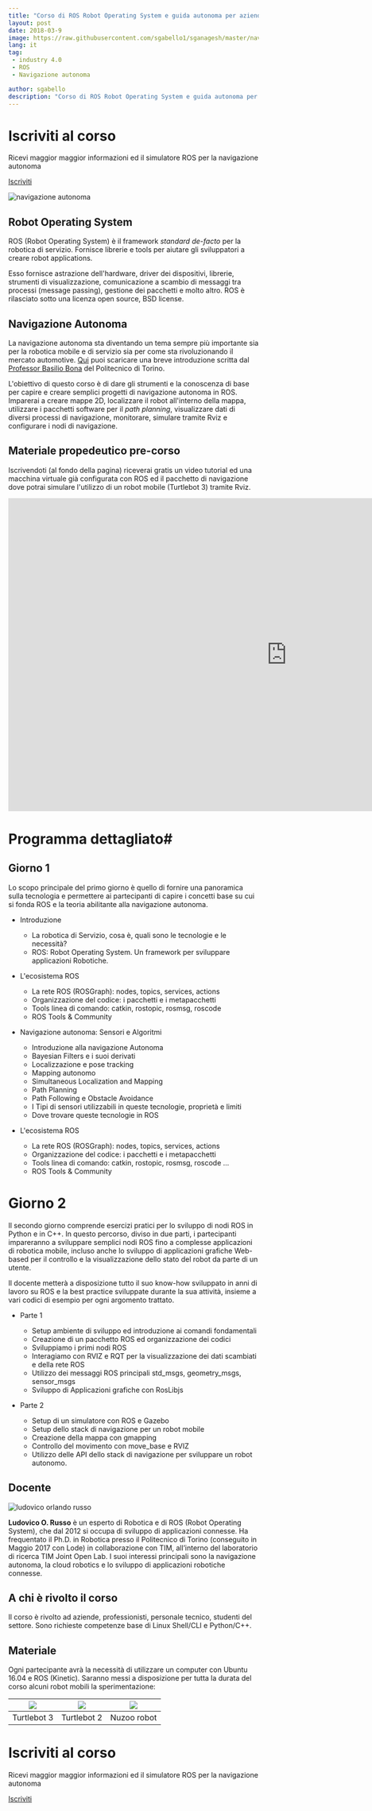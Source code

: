 ```yaml
---
title: "Corso di ROS Robot Operating System e guida autonoma per aziende"
layout: post
date: 2018-03-9
image: https://raw.githubusercontent.com/sgabello1/sganagesh/master/nav-auto-ros.jpg
lang: it
tag:
 - industry 4.0
 - ROS
 - Navigazione autonoma

author: sgabello
description: "Corso di ROS Robot Operating System e guida autonoma per aziende"
---
```

<div class="left-element mailchimp"> <h1> Iscriviti al corso </h1> <p> Ricevi maggior maggior informazioni ed il simulatore ROS per la navigazione autonoma </p> <a href="http://bit.ly/2IkaHZv" role="button" class="btn" target="blank"> Iscriviti </a>
</div>


![navigazione autonoma](https://raw.githubusercontent.com/sgabello1/sganagesh/master/nav-auto-ros.jpg)

## Robot Operating System ##

ROS (Robot Operating System) è il framework *standard de-facto* per la robotica di servizio. Fornisce librerie e tools per aiutare gli sviluppatori a creare robot applications.

Esso fornisce astrazione dell'hardware, driver dei dispositivi, librerie, strumenti di visualizzazione, comunicazione a scambio di messaggi tra processi (message passing), gestione dei pacchetti e molto altro. ROS è rilasciato sotto una licenza open source, BSD license.


## Navigazione Autonoma ##

La navigazione autonoma sta diventando un tema sempre più importante sia per la robotica mobile e di servizio sia per come sta rivoluzionando il mercato automotive. [Qui](http://bit.ly/2FBUksW) puoi scaricare una breve introduzione scritta dal [Professor Basilio Bona](http://www.ladispe.polito.it/robotica/Curriculum/bben.htm) del Politecnico di Torino.

L'obiettivo di questo corso è di dare gli strumenti e la conoscenza di base per capire e creare semplici progetti di navigazione autonoma in ROS. Imparerai a creare mappe 2D, localizzare il robot all'interno della mappa, utilizzare i pacchetti software per il *path planning*, visualizzare dati di diversi processi di navigazione, monitorare, simulare tramite Rviz e configurare i nodi di navigazione.

## Materiale propedeutico pre-corso ##

Iscrivendoti (al fondo della pagina) riceverai gratis un video tutorial ed una macchina virtuale già configurata con ROS ed il pacchetto di navigazione dove potrai simulare l'utilizzo di un robot mobile (Turtlebot 3) tramite Rviz.

<iframe width="1120" height="630" src="https://www.youtube.com/embed/dQrrTUCkyWk" frameborder="0" allow="autoplay; encrypted-media" allowfullscreen></iframe>

# Programma dettagliato#

## Giorno 1 ##

Lo scopo principale del primo giorno è quello di fornire una panoramica sulla tecnologia e permettere ai partecipanti di capire i concetti base su cui si fonda ROS e la teoria abilitante alla navigazione autonoma.

* Introduzione
  - La robotica di Servizio, cosa è, quali sono le tecnologie e le necessità?
  - ROS: Robot Operating System. Un framework per sviluppare applicazioni Robotiche.

* L'ecosistema ROS
  - La rete ROS (ROSGraph): nodes, topics, services, actions
  - Organizzazione del codice: i pacchetti e i metapacchetti
  - Tools linea di comando: catkin, rostopic, rosmsg, roscode
  - ROS Tools & Community

* Navigazione autonoma: Sensori e Algoritmi
  - Introduzione alla navigazione Autonoma
  - Bayesian Filters e i suoi derivati
  - Localizzazione e pose tracking
  - Mapping autonomo
  - Simultaneous Localization and Mapping
  - Path Planning
  - Path Following e Obstacle Avoidance
  - I Tipi di sensori utilizzabili in queste tecnologie, proprietà e limiti
  - Dove trovare queste tecnologie in ROS

* L'ecosistema ROS
  - La rete ROS (ROSGraph): nodes, topics, services, actions
  - Organizzazione del codice: i pacchetti e i metapacchetti
  - Tools linea di comando: catkin, rostopic, rosmsg, roscode ...
  - ROS Tools & Community

# Giorno 2 #

Il secondo giorno comprende esercizi pratici per lo sviluppo di nodi ROS in Python e in C++. In questo percorso, diviso in due parti, i partecipanti impareranno a sviluppare semplici nodi ROS fino a complesse applicazioni di robotica mobile, incluso anche lo sviluppo di applicazioni grafiche Web-based per il controllo e la visualizzazione dello stato del robot da parte di un utente.

Il docente metterà a disposizione tutto il suo know-how sviluppato in anni di lavoro su ROS e la best practice sviluppate durante la sua attività, insieme a vari codici di esempio per ogni argomento trattato.

* Parte 1
  - Setup ambiente di sviluppo ed introduzione ai comandi fondamentali
  - Creazione di un pacchetto ROS ed organizzazione dei codici
  - Sviluppiamo i primi nodi ROS
  - Interagiamo con RVIZ e RQT per la visualizzazione dei dati scambiati e della rete ROS
  - Utilizzo dei messaggi ROS principali std_msgs, geometry_msgs, sensor_msgs
  - Sviluppo di Applicazioni grafiche con RosLibjs

* Parte 2
  - Setup di un simulatore con ROS e Gazebo
  - Setup dello stack di navigazione per un robot mobile
  - Creazione della mappa con gmapping
  - Controllo del movimento con move_base e RVIZ
  - Utilizzo delle API dello stack di navigazione per sviluppare un robot autonomo.

## Docente ##

![ludovico orlando russo](https://avatars3.githubusercontent.com/u/8146506?s=400&v=4)

**Ludovico O. Russo** è un esperto di Robotica e di ROS (Robot Operating System), che dal 2012 si occupa di sviluppo di applicazioni connesse. Ha frequentato il Ph.D. in Robotica presso il Politecnico di Torino (conseguito in Maggio 2017 con Lode) in collaborazione con TIM, all’interno del laboratorio di ricerca TIM Joint Open Lab. I suoi interessi principali sono la navigazione autonoma, la cloud robotics e lo sviluppo di applicazioni robotiche connesse.

## A chi è rivolto il corso ##

Il corso è rivolto ad aziende, professionisti, personale tecnico, studenti del settore.
Sono richieste competenze base di Linux Shell/CLI e Python/C++.


## Materiale ##

Ogni partecipante avrà la necessità di utilizzare un computer con Ubuntu 16.04 e ROS (Kinetic). Saranno messi a disposizione per tutta la durata del corso alcuni robot mobili la sperimentazione:

|![](http://www.robotsepeti.com/turtlebot-3-burger-4521-38-B.png)|![](https://www.robot-advance.com/EN/ori-turtlebot-2-complete-assembly-1189.png)|![](http://www.nuzoo.it/images/slideshow_raro/RaRo_Sourveillance_Robot--15.jpg)|
|:------------:|:------------:|:------------:|
| Turtlebot 3 | Turtlebot 2 | Nuzoo robot |


<div class="left-element mailchimp"> <h1> Iscriviti al corso </h1> <p> Ricevi maggior maggior informazioni ed il simulatore ROS per la navigazione autonoma </p> <a href="http://bit.ly/2IkaHZv" role="button" class="btn" target="blank"> Iscriviti </a>
</div>
